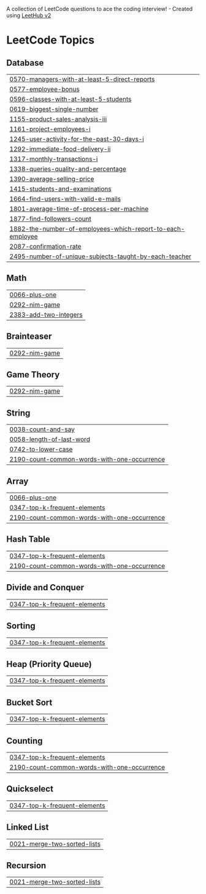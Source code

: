 A collection of LeetCode questions to ace the coding interview! - Created using [LeetHub v2](https://github.com/arunbhardwaj/LeetHub-2.0)
<!---LeetCode Topics Start-->
# LeetCode Topics
## Database
|  |
| ------- |
| [0570-managers-with-at-least-5-direct-reports](https://github.com/codseca/leetjeet/tree/master/0570-managers-with-at-least-5-direct-reports) |
| [0577-employee-bonus](https://github.com/codseca/leetjeet/tree/master/0577-employee-bonus) |
| [0596-classes-with-at-least-5-students](https://github.com/codseca/leetjeet/tree/master/0596-classes-with-at-least-5-students) |
| [0619-biggest-single-number](https://github.com/codseca/leetjeet/tree/master/0619-biggest-single-number) |
| [1155-product-sales-analysis-iii](https://github.com/codseca/leetjeet/tree/master/1155-product-sales-analysis-iii) |
| [1161-project-employees-i](https://github.com/codseca/leetjeet/tree/master/1161-project-employees-i) |
| [1245-user-activity-for-the-past-30-days-i](https://github.com/codseca/leetjeet/tree/master/1245-user-activity-for-the-past-30-days-i) |
| [1292-immediate-food-delivery-ii](https://github.com/codseca/leetjeet/tree/master/1292-immediate-food-delivery-ii) |
| [1317-monthly-transactions-i](https://github.com/codseca/leetjeet/tree/master/1317-monthly-transactions-i) |
| [1338-queries-quality-and-percentage](https://github.com/codseca/leetjeet/tree/master/1338-queries-quality-and-percentage) |
| [1390-average-selling-price](https://github.com/codseca/leetjeet/tree/master/1390-average-selling-price) |
| [1415-students-and-examinations](https://github.com/codseca/leetjeet/tree/master/1415-students-and-examinations) |
| [1664-find-users-with-valid-e-mails](https://github.com/codseca/leetjeet/tree/master/1664-find-users-with-valid-e-mails) |
| [1801-average-time-of-process-per-machine](https://github.com/codseca/leetjeet/tree/master/1801-average-time-of-process-per-machine) |
| [1877-find-followers-count](https://github.com/codseca/leetjeet/tree/master/1877-find-followers-count) |
| [1882-the-number-of-employees-which-report-to-each-employee](https://github.com/codseca/leetjeet/tree/master/1882-the-number-of-employees-which-report-to-each-employee) |
| [2087-confirmation-rate](https://github.com/codseca/leetjeet/tree/master/2087-confirmation-rate) |
| [2495-number-of-unique-subjects-taught-by-each-teacher](https://github.com/codseca/leetjeet/tree/master/2495-number-of-unique-subjects-taught-by-each-teacher) |
## Math
|  |
| ------- |
| [0066-plus-one](https://github.com/codseca/leetjeet/tree/master/0066-plus-one) |
| [0292-nim-game](https://github.com/codseca/leetjeet/tree/master/0292-nim-game) |
| [2383-add-two-integers](https://github.com/codseca/leetjeet/tree/master/2383-add-two-integers) |
## Brainteaser
|  |
| ------- |
| [0292-nim-game](https://github.com/codseca/leetjeet/tree/master/0292-nim-game) |
## Game Theory
|  |
| ------- |
| [0292-nim-game](https://github.com/codseca/leetjeet/tree/master/0292-nim-game) |
## String
|  |
| ------- |
| [0038-count-and-say](https://github.com/codseca/leetjeet/tree/master/0038-count-and-say) |
| [0058-length-of-last-word](https://github.com/codseca/leetjeet/tree/master/0058-length-of-last-word) |
| [0742-to-lower-case](https://github.com/codseca/leetjeet/tree/master/0742-to-lower-case) |
| [2190-count-common-words-with-one-occurrence](https://github.com/codseca/leetjeet/tree/master/2190-count-common-words-with-one-occurrence) |
## Array
|  |
| ------- |
| [0066-plus-one](https://github.com/codseca/leetjeet/tree/master/0066-plus-one) |
| [0347-top-k-frequent-elements](https://github.com/codseca/leetjeet/tree/master/0347-top-k-frequent-elements) |
| [2190-count-common-words-with-one-occurrence](https://github.com/codseca/leetjeet/tree/master/2190-count-common-words-with-one-occurrence) |
## Hash Table
|  |
| ------- |
| [0347-top-k-frequent-elements](https://github.com/codseca/leetjeet/tree/master/0347-top-k-frequent-elements) |
| [2190-count-common-words-with-one-occurrence](https://github.com/codseca/leetjeet/tree/master/2190-count-common-words-with-one-occurrence) |
## Divide and Conquer
|  |
| ------- |
| [0347-top-k-frequent-elements](https://github.com/codseca/leetjeet/tree/master/0347-top-k-frequent-elements) |
## Sorting
|  |
| ------- |
| [0347-top-k-frequent-elements](https://github.com/codseca/leetjeet/tree/master/0347-top-k-frequent-elements) |
## Heap (Priority Queue)
|  |
| ------- |
| [0347-top-k-frequent-elements](https://github.com/codseca/leetjeet/tree/master/0347-top-k-frequent-elements) |
## Bucket Sort
|  |
| ------- |
| [0347-top-k-frequent-elements](https://github.com/codseca/leetjeet/tree/master/0347-top-k-frequent-elements) |
## Counting
|  |
| ------- |
| [0347-top-k-frequent-elements](https://github.com/codseca/leetjeet/tree/master/0347-top-k-frequent-elements) |
| [2190-count-common-words-with-one-occurrence](https://github.com/codseca/leetjeet/tree/master/2190-count-common-words-with-one-occurrence) |
## Quickselect
|  |
| ------- |
| [0347-top-k-frequent-elements](https://github.com/codseca/leetjeet/tree/master/0347-top-k-frequent-elements) |
## Linked List
|  |
| ------- |
| [0021-merge-two-sorted-lists](https://github.com/codseca/leetjeet/tree/master/0021-merge-two-sorted-lists) |
## Recursion
|  |
| ------- |
| [0021-merge-two-sorted-lists](https://github.com/codseca/leetjeet/tree/master/0021-merge-two-sorted-lists) |
<!---LeetCode Topics End-->